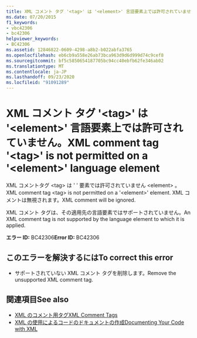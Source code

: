 ```yaml
---
title: XML コメント タグ '<tag>' は '<element>' 言語要素上では許可されていません。
ms.date: 07/20/2015
f1_keywords:
- vbc42306
- bc42306
helpviewer_keywords:
- BC42306
ms.assetid: 12846822-0609-4298-a8b2-b022abfa3765
ms.openlocfilehash: eb6cb9a558e26ab73bca963d9d6d999d74c9cef8
ms.sourcegitcommit: bf5c5850654187705bc94cc40ebfb62fe346ab02
ms.translationtype: MT
ms.contentlocale: ja-JP
ms.lasthandoff: 09/23/2020
ms.locfileid: "91091289"
---
```

# <a name="xml-comment-tag-tag-is-not-permitted-on-a-element-language-element"></a><span data-ttu-id="3cc4e-102">XML コメント タグ '\<tag>' は '\<element>' 言語要素上では許可されていません。</span><span class="sxs-lookup"><span data-stu-id="3cc4e-102">XML comment tag '\<tag>' is not permitted on a '\<element>' language element</span></span>

<span data-ttu-id="3cc4e-103">XML コメントタグ \<tag> は ' ' 要素では許可されていません \<element> 。</span><span class="sxs-lookup"><span data-stu-id="3cc4e-103">XML comment tag \<tag> is not permitted on a '\<element>' element.</span></span> <span data-ttu-id="3cc4e-104">XML コメントは無視されます。</span><span class="sxs-lookup"><span data-stu-id="3cc4e-104">XML comment will be ignored.</span></span>  
  
 <span data-ttu-id="3cc4e-105">XML コメント タグは、その適用先の言語要素ではサポートされていません。</span><span class="sxs-lookup"><span data-stu-id="3cc4e-105">An XML comment tag is not supported by the language element to which it is applied.</span></span>  
  
 <span data-ttu-id="3cc4e-106">**エラー ID:** BC42306</span><span class="sxs-lookup"><span data-stu-id="3cc4e-106">**Error ID:** BC42306</span></span>  
  
## <a name="to-correct-this-error"></a><span data-ttu-id="3cc4e-107">このエラーを解決するには</span><span class="sxs-lookup"><span data-stu-id="3cc4e-107">To correct this error</span></span>  
  
- <span data-ttu-id="3cc4e-108">サポートされていない XML コメント タグを削除します。</span><span class="sxs-lookup"><span data-stu-id="3cc4e-108">Remove the unsupported XML comment tag.</span></span>  
  
## <a name="see-also"></a><span data-ttu-id="3cc4e-109">関連項目</span><span class="sxs-lookup"><span data-stu-id="3cc4e-109">See also</span></span>

- [<span data-ttu-id="3cc4e-110">XML のコメント用タグ</span><span class="sxs-lookup"><span data-stu-id="3cc4e-110">XML Comment Tags</span></span>](../language-reference/xmldoc/index.md)
- [<span data-ttu-id="3cc4e-111">XML の使用によるコードのドキュメントの作成</span><span class="sxs-lookup"><span data-stu-id="3cc4e-111">Documenting Your Code with XML</span></span>](../programming-guide/program-structure/documenting-your-code-with-xml.md)
